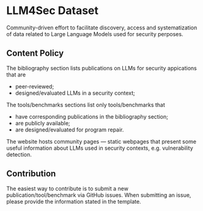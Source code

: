 # LLM4Sec Dataset
Community-driven effort to facilitate discovery, access and systematization of data related to Large Language Models used for security perposes.

## Content Policy
The bibliography section lists publications on LLMs for security appications that are 
- peer-reviewed;
- designed/evaluated LLMs in a security context;

The tools/benchmarks sections list only tools/benchmarks that 
- have corresponding publications in the bibliography section;
- are publicly available;
- are designed/evaluated for program repair.

The website hosts community pages — static webpages that present some useful information about LLMs used in security contexts, e.g. vulnerability detection. 

## Contribution
The easiest way to contribute is to submit a new publication/tool/benchmark via GitHub issues. When submitting an issue, please provide the information stated in the template.